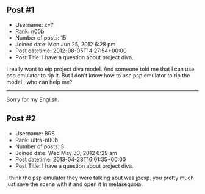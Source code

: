 ## Post #1
- Username: x=?
- Rank: n00b
- Number of posts: 15
- Joined date: Mon Jun 25, 2012 6:28 pm
- Post datetime: 2012-08-05T14:27:54+00:00
- Post Title: I have a question about project diva.

I really want to eip project diva model. And someone told me that I can use psp emulator to rip it.
But I don't know how to use psp emulator to rip the model , who can help me?

------------------------------------------
Sorry for my English.
## Post #2
- Username: BRS
- Rank: ultra-n00b
- Number of posts: 3
- Joined date: Wed May 30, 2012 6:29 am
- Post datetime: 2013-04-28T16:01:35+00:00
- Post Title: I have a question about project diva.

i think the psp emulator they were talking abut was jpcsp.
you pretty much just save the scene with it and open it in metasequoia.
